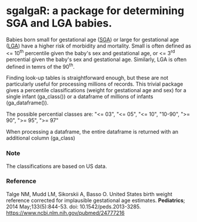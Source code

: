 # sgalgaR: a package for determining SGA and LGA babies.

Babies born small for gestational age ([SGA](https://en.wikipedia.org/wiki/Small_for_gestational_age)) or large for gestational age ([LGA](https://en.wikipedia.org/wiki/Large_for_gestational_age)) have a higher risk of morbidity and mortality.  Small is often defined as <= 10<sup>th</sup> percentile given the baby's sex and gestational age, or <= 3<sup>rd</sup> percential given the baby's sex and gestational age. Similarly, LGA is often defined in temrs of the 90<sup>th</sup>.

Finding look-up tables is straightforward enough, but these are not particularly useful for processing millions of records.  This trivial package gives a percentile classifications (weight for gestational age and sex) for a single infant (ga_class()) or a dataframe of millions of infants (ga_dataframe()).

The possible percential classes are:
"<= 03", "<= 05", "<= 10", "10-90", ">= 90", ">= 95", ">= 97"

When processing a dataframe, the entire dataframe is returned with an additional column (ga_class)

### Note
The classifications are based on US data.

### Reference
Talge NM, Mudd LM, Sikorskii A, Basso O.  United States birth weight reference corrected for implausible gestational age estimates. __Pediatrics__; 2014 May;133(5):844-53. doi: 10.1542/peds.2013-3285. https://www.ncbi.nlm.nih.gov/pubmed/24777216

